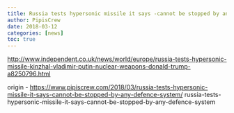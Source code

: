 ```yaml
---
title: Russia tests hypersonic missile it says -cannot be stopped by any defence system-
author: PipisCrew
date: 2018-03-12
categories: [news]
toc: true
---
```


http://www.independent.co.uk/news/world/europe/russia-tests-hypersonic-missile-kinzhal-vladimir-putin-nuclear-weapons-donald-trump-a8250796.html

origin - https://www.pipiscrew.com/2018/03/russia-tests-hypersonic-missile-it-says-cannot-be-stopped-by-any-defence-system/ russia-tests-hypersonic-missile-it-says-cannot-be-stopped-by-any-defence-system